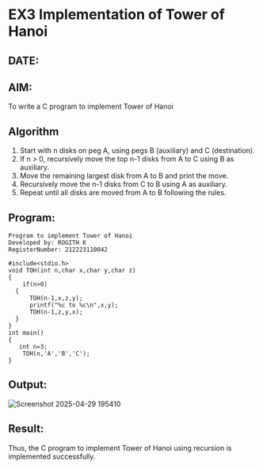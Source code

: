 # EX3 Implementation of Tower of Hanoi
## DATE:
## AIM:
To write a C program to implement Tower of Hanoi

## Algorithm
1. Start with n disks on peg A, using pegs B (auxiliary) and C (destination).
2. If n > 0, recursively move the top n-1 disks from A to C using B as auxiliary.
3. Move the remaining largest disk from A to B and print the move.
4. Recursively move the n-1 disks from C to B using A as auxiliary.
5. Repeat until all disks are moved from A to B following the rules.  

## Program:
```
Program to implement Tower of Hanoi
Developed by: ROGITH K
RegisterNumber: 212223110042

#include<stdio.h>
void TOH(int n,char x,char y,char z)
{
    if(n>0)
  {
      TOH(n-1,x,z,y);
      printf("%c to %c\n",x,y);
      TOH(n-1,z,y,x);
  }
}
int main()
{
   int n=3;
    TOH(n,'A','B','C');
}
```

## Output:

![Screenshot 2025-04-29 195410](https://github.com/user-attachments/assets/70c9afe8-15dc-43b6-bfc0-61ae3eb9fa7f)


## Result:
Thus, the C program to implement Tower of Hanoi using recursion is implemented successfully.
